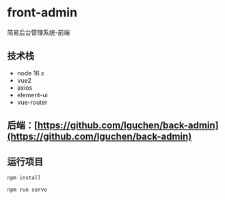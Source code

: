 # front-admin
简易后台管理系统-前端

## 技术栈
- node 16.x
- vue2
- axios
- element-ui
- vue-router

## 后端：[https://github.com/lguchen/back-admin](https://github.com/lguchen/back-admin)

## 运行项目
```
npm install
```
```
npm run serve
```
